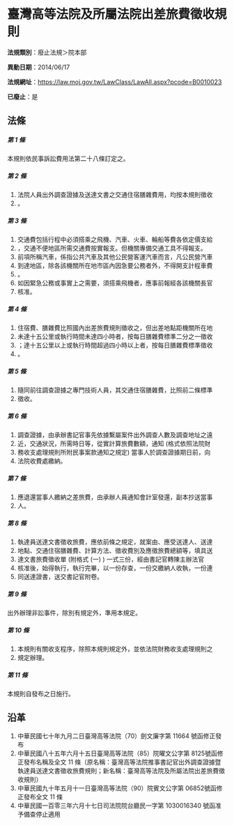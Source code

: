 # 臺灣高等法院及所屬法院出差旅費徵收規則

**法規類別**：廢止法規＞院本部

**異動日期**：2014/06/17  

**法規網址**：https://law.moj.gov.tw/LawClass/LawAll.aspx?pcode=B0010023

**已廢止**：是



## 法條
##### 第 1 條
本規則依民事訴訟費用法第二十八條訂定之。

##### 第 2 條
1. 法院人員出外調查證據及送達文書之交通住宿膳雜費用，均按本規則徵收
1. 。

##### 第 3 條
1. 交通費包括行程中必須搭乘之飛機、汽車、火車、輪船等費各依定價支給
1. ，交通不便地區所需交通費按實報支。但機關專備交通工具不得報支。
1. 前項所稱汽車，係指公共汽車及其他公民營客運汽車而言，凡公民營汽車
1. 到達地區，除各該機關所在地市區內因急要公務者外，不得開支計程車費
1. 。
1. 如因緊急公務或事實上之需要，須搭乘飛機者，應事前報經各該機關長官
1. 核准。

##### 第 4 條
1. 住宿費、膳雜費比照國內出差旅費規則徵收之，但出差地點距機關所在地
1. 未達十五公里或執行時間未達四小時者，按每日膳雜費標準二分之一徵收
1. ；達十五公里以上或執行時間超過四小時以上者，按每日膳雜費標準徵收
1. 。

##### 第 5 條
1. 隨同前往調查證據之專門技術人員，其交通住宿膳雜費，比照前二條標準
1. 徵收。

##### 第 6 條
1. 調查證據，由承辦書記官事先依據繫屬案件出外調查人數及調查地址之遠
1. 近，交通狀況，所需時日等，從實計算旅費數額，通知 (格式依照法院財
1. 務收支處理規則所附民事案款通知之規定) 當事人於調查證據期日前，向
1. 法院收費處繳納。

##### 第 7 條
1. 應退還當事人繳納之差旅費，由承辦人員通知會計室發還，副本抄送當事
1. 人。

##### 第 8 條
1. 執達員送達文書徵收旅費，應依前條之規定，就案由、應受送達人、送達
1. 地點、交通住宿膳雜費、計算方法、徵收費別及應徵旅費總額等，填具送
1. 達文書旅費徵收單 (附格式 (一) ) 一式三份，經由書記官轉陳主辦法官
1. 核准後，始得執行，執行完畢，以一份存查，一份交繳納人收執，一份連
1. 同送達證書，送交書記官附卷。

##### 第 9 條
出外辦理非訟事件，除別有規定外，準用本規定。

##### 第 10 條
1. 本規則有關收支程序，除照本規則規定外，並依法院財務收支處理規則之
1. 規定辦理。

##### 第 11 條
本規則自發布之日施行。

## 沿革
1. 中華民國七十年九月二日臺灣高等法院（70）劍文廉字第 11664  號函修正發布
1. 中華民國八十五年六月十五日臺灣高等法院（85）院曜文公字第 8125號函修正發布名稱及全文 11 條（原名稱：臺灣高等法院推事書記官出外調查證據暨執達員送達文書徵收旅費規則；新名稱：臺灣高等法院及所屬法院出差旅費徵收規則）
1. 中華民國九十年五月十一日臺灣高等法院（90）院賓文公字第 06852號函修正發布全文 11 條
1. 中華民國一百零三年六月十七日司法院院台廳民一字第 1030016340 號函准予備查停止適用
